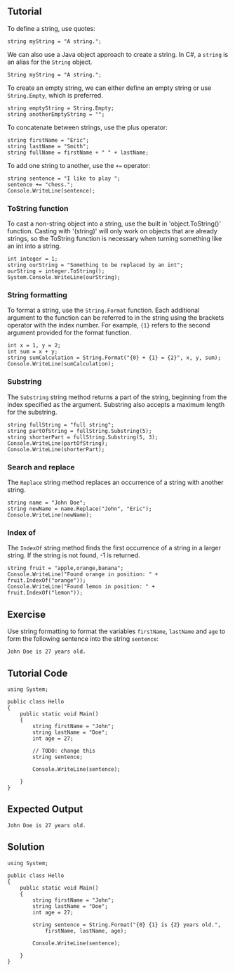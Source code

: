 Tutorial
--------

To define a string, use quotes:

    string myString = "A string.";

We can also use a Java object approach to create a string. In C#, a `string` is an alias for the `String` object.

    String myString = "A string.";

To create an empty string, we can either define an empty string or use `String.Empty`, which is preferred.

    string emptyString = String.Empty;
    string anotherEmptyString = "";

To concatenate between strings, use the plus operator:

    string firstName = "Eric";
    string lastName = "Smith";
    string fullName = firstName + " " + lastName;

To add one string to another, use the `+=` operator:

    string sentence = "I like to play ";
    sentence += "chess.";
    Console.WriteLine(sentence);

### ToString function

To cast a non-string object into a string, use the built in 'object.ToString()' function. Casting with '(string)' will only work on objects that are already strings, so the ToString function is necessary when turning something like an int into a string.

    int integer = 1;
    string ourString = "Something to be replaced by an int";
    ourString = integer.ToString();
    System.Console.WriteLine(ourString);

### String formatting

To format a string, use the `String.Format` function. Each additional argument to the function
can be referred to in the string using the brackets operator with the index number. For example,
`{1}` refers to the second argument provided for the format function.

    int x = 1, y = 2;
    int sum = x + y;
    string sumCalculation = String.Format("{0} + {1} = {2}", x, y, sum);
    Console.WriteLine(sumCalculation);

### Substring

The `Substring` string method returns a part of the string, beginning from the index
specified as the argument. Substring also accepts a maximum length for the substring.

    string fullString = "full string";
    string partOfString = fullString.Substring(5);
    string shorterPart = fullString.Substring(5, 3);
    Console.WriteLine(partOfString);
    Console.WriteLine(shorterPart);

### Search and replace

The `Replace` string method replaces an occurrence of a string with another string.

    string name = "John Doe";
    string newName = name.Replace("John", "Eric");
    Console.WriteLine(newName);

### Index of

The `IndexOf` string method finds the first occurrence of a string in a larger string. If
the string is not found, -1 is returned.

    string fruit = "apple,orange,banana";
    Console.WriteLine("Found orange in position: " + fruit.IndexOf("orange"));
    Console.WriteLine("Found lemon in position: " + fruit.IndexOf("lemon"));

Exercise
--------

Use string formatting to format the variables `firstName`, `lastName` and `age` to form
the following sentence into the string `sentence`:

`John Doe is 27 years old.`

Tutorial Code
-------------

    using System;

    public class Hello
    {
        public static void Main()
        {
            string firstName = "John";
            string lastName = "Doe";
            int age = 27;

            // TODO: change this
            string sentence;

            Console.WriteLine(sentence);

        }
    }

Expected Output
---------------

    John Doe is 27 years old.

Solution
--------

    using System;

    public class Hello
    {
        public static void Main()
        {
            string firstName = "John";
            string lastName = "Doe";
            int age = 27;

            string sentence = String.Format("{0} {1} is {2} years old.",
                firstName, lastName, age);

            Console.WriteLine(sentence);

        }
    }